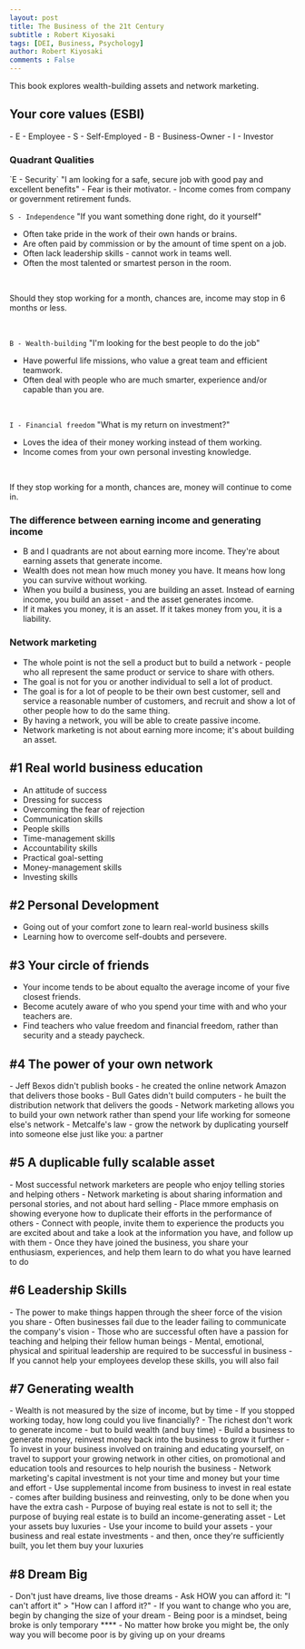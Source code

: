 ```yaml
---
layout: post
title: The Business of the 21t Century
subtitle : Robert Kiyosaki
tags: [DEI, Business, Psychology]
author: Robert Kiyosaki
comments : False
---
```


This book explores wealth-building assets and network marketing.

<h2>Your core values (ESBI)</h2>
- E - Employee
- S - Self-Employed
- B - Business-Owner
- I - Investor

<h3>Quadrant Qualities</h3>
`E - Security`
"I am looking for a safe, secure job with good pay and excellent benefits"
- Fear is their motivator.
- Income comes from company or government retirement funds.

<br>

`S - Independence`
"If you want something done right, do it yourself"
- Often take pride in the work of their own hands or brains.
- Are often paid by commission or by the amount of time spent on a job.
- Often lack leadership skills - cannot work in teams well.
- Often the most talented or smartest person in the room.

<br>

Should they stop working for a month, chances are, income may stop in 6 months or less.

<br>

`B - Wealth-building`
"I'm looking for the best people to do the job"
- Have powerful life missions, who value a great team and efficient teamwork.
- Often deal with people who are much smarter, experience and/or capable than you are.

<br>

`I - Financial freedom`
"What is my return on investment?"
- Loves the idea of their money working instead of them working.
- Income comes from your own personal investing knowledge.

<br>

If they stop working for a month, chances are, money will continue to come in.

<h3>The difference between earning income and generating income</h3>

- B and I quadrants are not about earning more income. They're about earning assets that generate income.
- Wealth does not mean how much money you have. It means how long you can survive without working.
- When you build a business, you are building an asset. Instead of earning income, you build an asset - and the asset generates income.
- If it makes you money, it is an asset. If it takes money from you, it is a liability.

<h3>Network marketing</h3>

- The whole point is not the sell a product but to build a network - people who all represent the same product or service to share with others.
- The goal is not for you or another individual to sell a lot of product.
- The goal is for a lot of people to be their own best customer, sell and service a reasonable number of customers, and recruit and show a lot of other people how to do the same thing.
- By having a network, you will be able to create passive income.
- Network marketing is not about earning more income; it's about building an asset.

<h2>#1 Real world business education</h2>

- An attitude of success
- Dressing for success
- Overcoming the fear of rejection
- Communication skills
- People skills
- Time-management skills
- Accountability skills
- Practical goal-setting
- Money-management skills
- Investing skills

<h2>#2 Personal Development</h2>

- Going out of your comfort zone to learn real-world business skills
- Learning how to overcome self-doubts and persevere.

<h2>#3 Your circle of friends</h2>

- Your income tends to be about equalto the average income of your five closest friends.
- Become acutely aware of who you spend your time with and who your teachers are.
- Find teachers who value freedom and financial freedom, rather than security and a steady paycheck.

<h2>#4 The power of your own network</h2>
- Jeff Bexos didn't publish books - he created the online network Amazon that delivers those books
- Bull Gates didn't build computers - he built the distribution network that delivers the goods
- Network marketing allows you to build your own network rather than spend your life working for someone else's network
- Metcalfe's law - grow the network by duplicating yourself into someone else just like you: a partner

<h2>#5 A duplicable fully scalable asset</h2>
- Most successful network marketers are people who enjoy telling stories and helping others
- Network marketing is about sharing information and personal stories, and not about hard selling
- Place mmore emphasis on showing everyone how to duplicate their efforts in the performance of others
- Connect with people, invite them to experience the products you are excited about and take a look at the information you have, and follow up with them
- Once they have joined the business, you share your enthusiasm, experiences, and help them learn to do what you have learned to do

<h2>#6 Leadership Skills</h2>
- The power to make things happen through the sheer force of the vision you share
- Often businesses fail due to the leader failing to communicate the company's vision
- Those who are successful often have a passion for teaching and helping their fellow human beings
- Mental, emotional, physical and spiritual leadership  are required to be successful in business
- If you cannot help your employees develop these skills, you will also fail

<h2>#7 Generating wealth</h2>
- Wealth is not measured by the size of income, but by time
- If you stopped working today, how long could you live financially?
- The richest don't work to generate income - but to build wealth (and buy time)
- Build a business to generate money, reinvest money back into the business to grow it further
- To invest in your business involved on training and educating yourself, on travel to support your growing network in other cities, on promotional and education tools and resources to help nourish the business
- Network marketing's capital investment is not your time and money but your time and effort
- Use supplemental income from business to invest in real estate - comes after building business and reinvesting, only to be done when you have the extra cash
- Purpose of buying real estate is not to sell it; the purpose of buying real estate is to build an income-generating asset
- Let your assets buy luxuries
- Use your income to build your assets - your business and real estate investments - and then, once they're sufficiently built, you let them buy your luxuries

<h2>#8 Dream Big</h2>
- Don't just have dreams, live those dreams
- Ask HOW you can afford it: "I can't affort it" > "How can I afford it?"
- If you want to change who you are, begin by changing the size of your dream
- Being poor is a mindset, being broke is only temporary ****
- No matter how broke you might be, the only way you will become poor is by giving up on your dreams